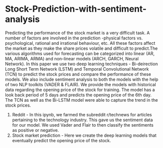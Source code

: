 # Stock-Prediction-with-sentiment-analysis

Predicting the performance of the stock market is a very difficult task. A number of factors are involved in the prediction -physical factors vs. psychological, rational and irrational behaviour, etc. All these factors affect the market as they make the share prices volatile and difficult to predict.The various algorithms used for forecasting can be categorized into linear (AR, MA, ARIMA, ARMA) and non-linear models (ARCH, GARCH, Neural Network). In this paper we use two deep learning techniques - Bi-deirection Long Short Term Network (LSTM) and Temporal Convolutional Network (TCN) to predict the stock prices and compare the performance of these models. We also include sentiment analysis to both the models with the help of two NLP toolkits (VADER & FLAIR). We provide the models with historical data regarding the opening price of the stock for training. The model has a look back period of 5 days and predicts the opening price of the 6th day. The TCN as well as the Bi-LSTM model were able to capture the trend in the stock prices.

1) Reddit - In this ipynb, we farmed the subreddit r/technews for articles pertaining to the technology industry. This gave us the sentiment data for our model. We used Vader and Flair to then classify the sentiments as positive or negative.
2) Stock market prediction - Here we create the deep learning models that eventually predict the opening price of the stock.
